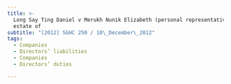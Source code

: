 ```yaml
---
title: >-
  Long Say Ting Daniel v Merukh Nunik Elizabeth (personal representative of the
  estate of
subtitle: "[2012] SGHC 250 / 18\_December\_2012"
tags:
  - Companies
  - Directors’ liabilities
  - Companies
  - Directors’ duties

---
```


